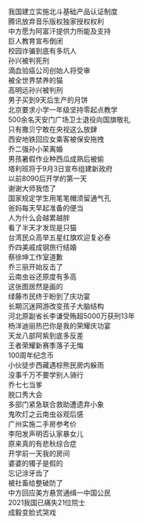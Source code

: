 我国建立实施北斗基础产品认证制度  
腾讯放弃音乐版权独家授权权利  
中方愿为阿富汗提供力所能及支持  
巨人教育宣布倒闭  
校园诈骗到底有多坑人  
孙兴被判死刑  
滴血验癌公司创始人将受审  
被全世界禁养的猫  
高明远孙兴被判刑  
男子买到9天后生产的月饼  
北京要求小学一年级坚持零起点教学  
500余名天安门广场卫士退役向国旗敬礼  
只有撒贝宁敢在央视这么放肆  
西安地铁回应女乘客被保安拖拽  
乔二强孙小茉离婚  
男孩暑假作业种西瓜成熟后被偷  
塔利班将于9月3日宣布组建新政府  
以前8090后开学的第一天  
谢谢大师我悟了  
国家规定学生用笔笔帽须留通气孔  
爸妈每天早起准备的便当  
人为什么会越累越胖  
看了半天才发现是只猫  
台湾民众高举五星红旗欢迎复必泰  
乔四美戚成钢旅行结婚  
蔡徐坤工作室道歉  
乔三丽开始反击了  
云南虫谷还原度有多高  
这张图居然是画的  
绿藤市民终于盼到了庆功宴  
长期沉迷网游改变孩子大脑结构  
河北原副省长李谦受贿超5000万获刑13年  
杨洋迪丽热巴你是我的荣耀庆功宴  
天龙八部阿紫到底多反差  
王者荣耀新赛季落子无悔  
100周年纪念币  
小伙徒步西藏遇棕熊民房内躲雨  
没事千万不要学别人骑行  
乔七七当爹  
脱口秀大会  
多部门紧急联合救助遭遗弃小象  
鬼吹灯之云南虫谷观后感  
广州实施二手房参考价  
李阳发声明否认家暴女儿  
原来真的有悲秋综合症  
开学前一天我的房间  
婆婆的镯子是假的  
忘记涂牙齿了  
被社畜给整破防了  
中方回应美方悬赏通缉一中国公民  
2021我国已痛失21位院士  
成毅变脸式哭戏  
